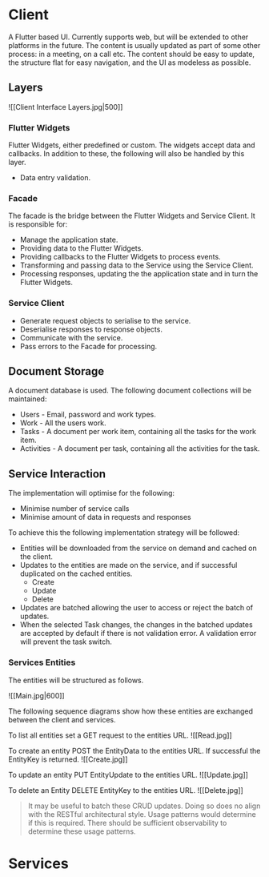 # Client
A Flutter based UI. Currently supports web, but will be extended to other platforms in the future. The content is usually updated as part of some other process: in a meeting, on a call etc. The content should be easy to update, the structure flat for easy navigation, and the UI as modeless as possible.
## Layers

![[Client Interface Layers.jpg|500]]

### Flutter Widgets
Flutter Widgets, either predefined or custom. The widgets accept data and callbacks. In addition to these, the following will also be handled by this layer.
- Data entry validation.
### Facade
The facade is the bridge between the Flutter Widgets and Service Client. It is responsible for:
- Manage the application state.
- Providing data to the Flutter Widgets.
- Providing callbacks to the Flutter Widgets to process events.
- Transforming and passing data to the Service using the Service Client.
- Processing responses, updating the the application state and in turn the Flutter Widgets.
### Service Client
- Generate request objects to serialise to the service.
- Deserialise responses to response objects.
- Communicate with the service.
- Pass errors to the Facade for processing.
## Document Storage
A document database is used. The following document collections will be maintained:
- Users - Email, password and work types.
- Work - All the users work.
- Tasks - A document per work item, containing all the tasks for the work item.
- Activities - A document per task, containing all the activities for the task.
## Service Interaction
The implementation will optimise for the following:
- Minimise number of service calls
- Minimise amount of data in requests and responses

To achieve this the following implementation strategy will be followed:
- Entities will be downloaded from the service on demand and cached on the client.
- Updates to the entities are made on the service, and if successful duplicated on the cached entities.
	- Create
	- Update
	- Delete
- Updates are batched allowing the user to access or reject the batch of updates. 
- When the selected Task changes, the changes in the batched updates are accepted by default if there is not validation error. A validation error will prevent the task switch.

### Services Entities
The entities will be structured as follows.

![[Main.jpg|600]]

The following sequence diagrams show how these entities are exchanged between the client and services.

To list all entities set a GET request to the entities URL.
![[Read.jpg]]

To create an entity POST the EntityData to the entities URL. If successful the EntityKey is returned.
![[Create.jpg]]

To update an entity PUT EntityUpdate to the entities URL.
![[Update.jpg]]

To delete an Entity DELETE EntityKey to the entities URL.
![[Delete.jpg]]

> It may be useful to batch these CRUD updates. Doing so does no align with the RESTful architectural style. Usage patterns would determine if this is required. There should be sufficient observability to determine these usage patterns.
# Services
